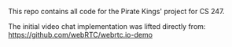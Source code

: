 This repo contains all code for the Pirate Kings' project for CS 247.

The initial video chat implementation was lifted directly from: https://github.com/webRTC/webrtc.io-demo